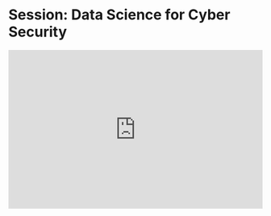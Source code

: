 <h1>Session: Data Science for Cyber Security</h1>
<iframe width="100%" height="315" src="https://www.youtube.com/embed/FisuZXJskz0?list=PLKub218pIBvER9BC5wK6FH8YhmTtsZN2G" title="YouTube video player" frameborder="0" allow="accelerometer; autoplay; clipboard-write; encrypted-media; gyroscope; picture-in-picture" allowfullscreen></iframe>